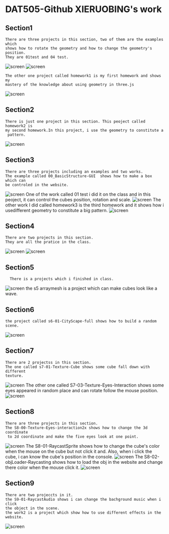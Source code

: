 # DAT505-Github XIERUOBING's work

## Section1  

    There are three projects in this section, two of them are the examples which
    shows how to rotate the geometry and how to change the geometry's position.
    They are 01test and 04 test.
![screen](https://github.com/yingyuelang/DAT505-Github/blob/master/image/1.JPG)
![screen](https://github.com/yingyuelang/DAT505-Github/blob/master/image/2.JPG)


    The other one project called homework1 is my first homework and shows my
    mastery of the knowledge about using geometry in three.js
![screen](https://github.com/yingyuelang/DAT505-Github/blob/master/image/3.JPG)


## Section2

    There is just one project in this section. This peoject called homework2 is
    my second homework.In this project, i use the geometry to constitute a
     pattern.
![screen](https://github.com/yingyuelang/DAT505-Github/blob/master/image/4.JPG)
## Section3

    There are three projects including an examples and two works.
    The example called 00_BasicStructure-GUI  shows how to make a box which can
    be controled in the website.
![screen](https://github.com/yingyuelang/DAT505-Github/blob/master/image/5.JPG)
    One of the work called 01 test i did it on the class and in this peoject,
    it can control the cubes position, rotation and scale.
![screen](https://github.com/yingyuelang/DAT505-Github/blob/master/image/6.JPG)
    The other work I did called homework3 is the third homework and it shows how
    i usedifferent geometry to constitute a big pattern.
![screen](https://github.com/yingyuelang/DAT505-Github/blob/master/image/7.JPG)

## Section4

    There are two projects in this section.
    They are all the pratice in the class.
![screen](https://github.com/yingyuelang/DAT505-Github/blob/master/image/8.JPG)
![screen](https://github.com/yingyuelang/DAT505-Github/blob/master/image/9.JPG)

## Section5

      There is a projects which i finished in class.
![screen](https://github.com/yingyuelang/DAT505-Github/blob/master/image/10.JPG)
      the s5 arraymesh is a project which can make cubes look like a wave.

## Section6

    the project called s6-01-CityScape-full shows how to build a random scene.
![screen](https://github.com/yingyuelang/DAT505-Github/blob/master/image/11.JPG)

## Section7

    There are 2 projectss in this section.
    The one called s7-01-Texture-Cube shows some cube fall down with different
    texture.
![screen](https://github.com/yingyuelang/DAT505-Github/blob/master/image/12.JPG)
    The other one called S7-03-Texture-Eyes-Interaction shows some eyes appeared
    in random place and can rotate follow the mouse position.
![screen](https://github.com/yingyuelang/DAT505-Github/blob/master/image/13.JPG)

## Section8

    There are three projects in this section.
    The S8-00-Texture-Eyes-interaction2x shows how to change the 3d coordinate
     to 2d coordinate and make the five eyes look at one point.
![screen](https://github.com/yingyuelang/DAT505-Github/blob/master/image/14.JPG)
    The S8-01-RaycastSprite shows how to change the cube's color when the mouse
    on the cube but not click it and. Also, when i click the cube, i can know
     the cube's position in the console.
![screen](https://github.com/yingyuelang/DAT505-Github/blob/master/image/15.JPG)
    The S8-02-objLoader-Raycasting shows how to load the obj in the website and
     change there color when the mouse click it.
![screen](https://github.com/yingyuelang/DAT505-Github/blob/master/image/16.JPG)

## Section9

    There are two projeccts in it.
    the S9-01-RaycastAudio shows i can change the bachground music when i click 
    the object in the scene.
    the work2 is a project which show how to use different effects in the website.
![screen](https://github.com/yingyuelang/DAT505-Github/blob/master/image/17.JPG)
